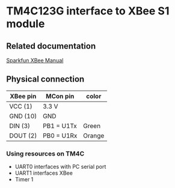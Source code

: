 # TM4C123G interface to XBee S1 module

## Related documentation
[Sparkfun XBee Manual](https://www.sparkfun.com/datasheets/Wireless/Zigbee/XBee-Manual.pdf)

## Physical connection

| XBee pin | MCon pin | color    |
|----------|----------|----------|
|  VCC (1) |  3.3 V   |          |
|  GND (10)|  GND     |          |
|  DIN (3) |  PB1 = U1Tx | Green  |
| DOUT (2) |  PB0 = U1Rx | Orange |

### Using resources on TM4C
- UART0 interfaces with PC serial port
- UART1 interfaces XBee
- Timer 1